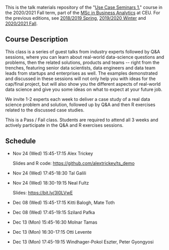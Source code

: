 This is the talk materials repository of the "[Use Case Seminars 1.](https://courses.ceu.edu/courses/2020-2021/use-case-seminars-1)" course in the 2020/2021 Fall term, part of the [MSc in Business Analytics](https://courses.ceu.edu/programs/ms/master-science-business-analytics) at CEU. For the previous editions, see [2018/2019 Spring](https://github.com/daroczig/CEU-use-case-seminars/tree/2019-spring), [2019/2020 Winter](https://github.com/daroczig/CEU-use-case-seminars/tree/2020-winter) and [2020/2021 Fall](https://github.com/daroczig/CEU-use-case-seminars/tree/2021-fall).

## Course Description

This class is a series of guest talks from industry experts followed by Q&A sessions, where you can learn about real-world data-science questions and problems, then the related solutions, products and teams -- right from the trenches, featuring senior data scientists, data engineers and data team leads from startups and enterprises as well. The examples demonstrated and discussed in these sessions will not only help you with ideas for the cap/final project, but will also show you the different aspects of real-world data science and give you some ideas on what to expect at your future job.

We invite 1-2 experts each week to deliver a case study of a real data science problem and solution, followed up by Q&A and then R exercises related to the discussed case studies.

This is a Pass / Fail class. Students are required to attend all 3 weeks and actively participate in the Q&A and R exercises sessions.

## Schedule

* Nov 24 (Wed) 15:45-17:15 Alex Trickey

    Slides and R code: https://github.com/alextrickey/ts_demo

* Nov 24 (Wed) 17:45-18:30 Tal Galili
* Nov 24 (Wed) 18:30-19:15 Neal Fultz

    Slides: https://bit.ly/3I0LVwE

* Dec 08 (Wed) 15:45-17:15 Kitti Balogh, Mate Toth
* Dec 08 (Wed) 17:45-19:15 Szilard Pafka
* Dec 13 (Mon) 15:45-16:30 Molnar Tamas
* Dec 13 (Mon) 16:30-17:15 Otti Levente
* Dec 13 (Mon) 17:45-19:15 Windhager-Pokol Eszter, Peter Gyongyosi

